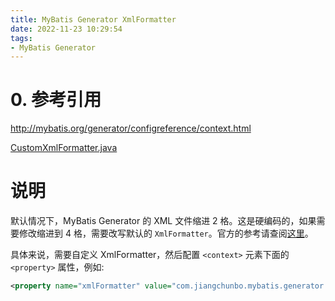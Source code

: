 ```yaml
---
title: MyBatis Generator XmlFormatter
date: 2022-11-23 10:29:54
tags:
- MyBatis Generator
---
```


# 0. 参考引用

http://mybatis.org/generator/configreference/context.html

[CustomXmlFormatter.java](https://github.com/JiangChunbo/mybatis-generator-extension/blob/main/src/main/java/com/jiangchunbo/mybatis/generator/ext/CustomXmlFormatter.java)


# 说明

默认情况下，MyBatis Generator 的 XML 文件缩进 2 格。这是硬编码的，如果需要修改缩进到 4 格，需要改写默认的 `XmlFormatter`。官方的参考请查阅[这里](http://mybatis.org/generator/configreference/context.html)。


具体来说，需要自定义 XmlFormatter，然后配置 `<context>` 元素下面的 `<property>` 属性，例如:

```xml
<property name="xmlFormatter" value="com.jiangchunbo.mybatis.generator.ext.CustomXmlFormatter"/>
```

